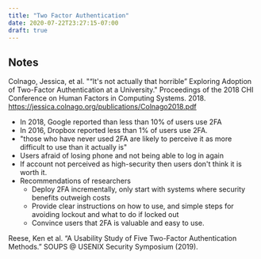 ```yaml
---
title: "Two Factor Authentication"
date: 2020-07-22T23:27:15-07:00
draft: true
---
```


## Notes

Colnago, Jessica, et al. "“It's not actually that horrible” Exploring Adoption of Two-Factor Authentication at a University." Proceedings of the 2018 CHI Conference on Human Factors in Computing Systems. 2018. https://jessica.colnago.org/publications/Colnago2018.pdf

-   In 2018, Google reported than less than 10% of users use 2FA
-   In 2016, Dropbox reported less than 1% of users use 2FA.
-   "those who have never used 2FA are likely to perceive it as more difficult to use than it actually is"
-   Users afraid of losing phone and not being able to log in again
-   If account not perceived as high-security then users don't think it is worth it.
-   Recommendations of researchers
    -   Deploy 2FA incrementally, only start with systems where security benefits outweigh costs
    -   Provide clear instructions on how to use, and simple steps for avoiding lockout and what to do if locked out
    -   Convince users that 2FA is valuable and easy to use.

Reese, Ken et al. “A Usability Study of Five Two-Factor Authentication Methods.” SOUPS @ USENIX Security Symposium (2019).

